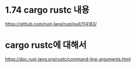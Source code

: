 # 1.74 cargo rustc 내용

https://github.com/rust-lang/rust/pull/114183/

# cargo rustc에 대해서 

https://doc.rust-lang.org/rustc/command-line-arguments.html

